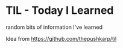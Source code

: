 # TIL - Today I Learned
random bits of information I've learned


Idea from https://github.com/thepushkarp/til

